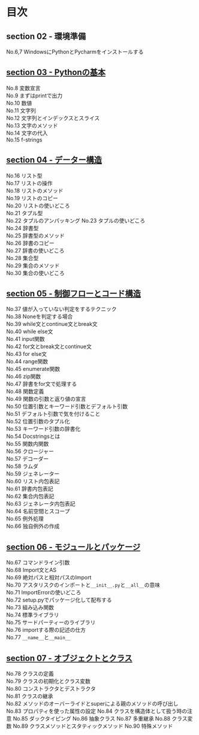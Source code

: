 # 目次

## section 02 - 環境準備　 
No.6,7 WindowsにPythonとPycharmをインストールする  

## [section 03 - Pythonの基本](section03/section3.md)  
No.8 変数宣言  
No.9 まずはprintで出力  
No.10 数値  
No.11 文字列  
No.12 文字列とインデックスとスライス  
No.13 文字のメソッド  
No.14 文字の代入  
No.15 f-strings  

## [section 04 - データー構造](section04/section4.md)
No.16 リスト型  
No.17 リストの操作  
No.18 リストのメソッド  
No.19 リストのコピー  
No.20 リストの使いどころ  
No.21 タプル型  
No.22 タプルのアンパッキング 
No.23 タプルの使いどころ  
No.24 辞書型  
No.25 辞書型のメソッド  
No.26 辞書のコピー  
No.27 辞書の使いどころ  
No.28 集合型  
No.29 集合のメソッド  
No.30 集合の使いどころ  

## [section 05 - 制御フローとコード構造](section05/section5.md)
No.37 値が入っていない判定をするテクニック  
No.38 Noneを判定する場合  
No.39 while文とcontinue文とbreak文  
No.40 while else文  
No.41 input関数  
No.42 for文とbreak文とcontinue文  
No.43 for else文  
No.44 range関数  
No.45 enumerate関数  
No.46 zip関数  
No.47 辞書をfor文で処理する  
No.48 関数定義  
No.49 関数の引数と返り値の宣言  
No.50 位置引数とキーワード引数とデフォルト引数  
No.51 デフォルト引数で気を付けること  
No.52 位置引数のタプル化  
No.53 キーワード引数の辞書化  
No.54 Docstringsとは  
No.55 関数内関数  
No.56 クロージャー  
No.57 デコーダー  
No.58 ラムダ  
No.59 ジェネレーター  
No.60 リスト内包表記  
No.61 辞書内包表記  
No.62 集合内包表記  
No.63 ジェネレータ内包表記  
No.64 名前空間とスコープ  
No.65 例外処理  
No.66 独自例外の作成  

## [section 06 - モジュールとパッケージ](section06/section6.md)
No.67 コマンドライン引数  
No.68 Import文とAS  
No.69 絶対パスと相対パスのImport  
No.70 アスタリスクのインポートと`__init__.py`と`__all__`の意味  
No.71 ImportErrorの使いどころ  
No.72 setup.pyでパッケージ化して配布する  
No.73 組み込み関数  
No.74 標準ライブラリ  
No.75 サードパーティーのライブラリ  
No.76 importする際の記述の仕方  
No.77 `__name__`と`__main__`  

## [section 07 - オブジェクトとクラス](section07/section7.md)
No.78 クラスの定義  
No.79 クラスの初期化とクラス変数  
No.80 コンストラクタとデストラクタ  
No.81 クラスの継承  
No.82 メソッドのオーバーライドとsuperによる親のメソッドの呼び出し  
No.83 プロパティを使った属性の設定
No.84 クラスを構造体として扱う時の注意
No.85 ダックタイピング
No.86 抽象クラス
No.87 多重継承
No.88 クラス変数
No.89 クラスメソッドとスタティックメソッド
No.90 特殊メソッド

